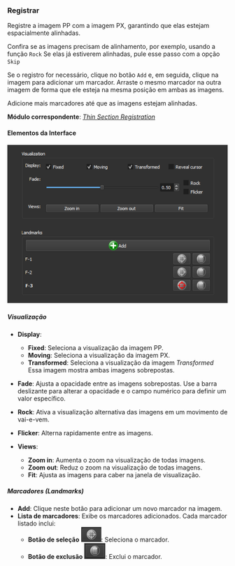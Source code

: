 ### Registrar

Registre a imagem PP com a imagem PX, garantindo que elas estejam espacialmente alinhadas.

Confira se as imagens precisam de alinhamento, por exemplo, usando a função `Rock` Se elas já estiverem alinhadas, pule esse passo com a opção `Skip`

Se o registro for necessário, clique no botão `Add` e, em seguida, clique na imagem para adicionar um marcador. Arraste o mesmo marcador na outra imagem de forma que ele esteja na mesma posição em ambas as imagens.

Adicione mais marcadores até que as imagens estejam alinhadas.

**Módulo correspondente**: *[Thin Section Registration](./ThinSectionRegistration.md)*

#### Elementos da Interface

![Registrar](../assets/images/PNMFlowRegister.png)

##### Visualização

- **Display**:
  - **Fixed**: Seleciona a visualização da imagem PP.
  - **Moving**: Seleciona a visualização da imagem PX.
  - **Transformed**: Seleciona a visualização da imagem *Transformed* Essa imagem mostra ambas imagens sobrepostas.

- **Fade**: Ajusta a opacidade entre as imagens sobrepostas. Use a barra deslizante para alterar a opacidade e o campo numérico para definir um valor específico. 

- **Rock**: Ativa a visualização alternativa das imagens em um movimento de vai-e-vem.

- **Flicker**: Alterna rapidamente entre as imagens.

- **Views**:
  - **Zoom in**: Aumenta o zoom na visualização de todas imagens.
  - **Zoom out**: Reduz o zoom na visualização de todas imagens.
  - **Fit**: Ajusta as imagens para caber na janela de visualização.

##### Marcadores (Landmarks)

- **Add**: Clique neste botão para adicionar um novo marcador na imagem. 
- **Lista de marcadores**: Exibe os marcadores adicionados. Cada marcador listado inclui:
  - **Botão de seleção** ![Botão de seleção](../assets/images/PNMFlowSelectMarker.png): Seleciona o marcador.
  - **Botão de exclusão** ![Botão de exclusão](../assets/images/PNMFlowDeleteMarker.png): Exclui o marcador.
